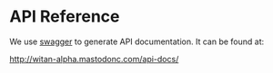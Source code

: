 # API Reference
We use [swagger](http://swagger.io/) to generate API documentation. It can be found at:

http://witan-alpha.mastodonc.com/api-docs/
